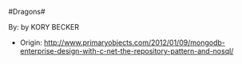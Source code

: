 #Dragons#


By: by KORY BECKER
- Origin: http://www.primaryobjects.com/2012/01/09/mongodb-enterprise-design-with-c-net-the-repository-pattern-and-nosql/
